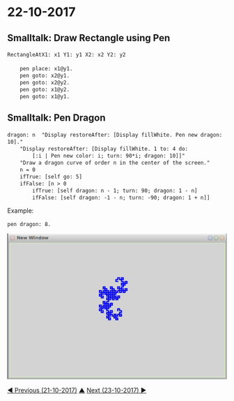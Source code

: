 # 22-10-2017

## Smalltalk: Draw Rectangle using Pen
```smalltalk
RectangleAtX1: x1 Y1: y1 X2: x2 Y2: y2

	pen place: x1@y1.
	pen goto: x2@y1.
	pen goto: x2@y2.
	pen goto: x1@y2.
	pen goto: x1@y1.
```

## Smalltalk: Pen Dragon
```smalltalk
dragon: n  "Display restoreAfter: [Display fillWhite. Pen new dragon: 10]."
    "Display restoreAfter: [Display fillWhite. 1 to: 4 do:
        [:i | Pen new color: i; turn: 90*i; dragon: 10]]"
    "Draw a dragon curve of order n in the center of the screen."
    n = 0
    ifTrue: [self go: 5]
    ifFalse: [n > 0
        ifTrue: [self dragon: n - 1; turn: 90; dragon: 1 - n]
        ifFalse: [self dragon: -1 - n; turn: -90; dragon: 1 + n]]
```
Example:
```smalltalk
pen dragon: 8.
```
![Pen dragon](pen-dragon.png)

[◀ Previous (21-10-2017)](https://github.com/humayuns/Workspace/blob/master/Diary/2017/October/21/notebook.md) [▲](https://github.com/humayuns/Workspace/tree/master/Diary/2017/October)
[Next (23-10-2017) ▶](https://github.com/humayuns/Workspace/blob/master/Diary/2017/October/23/notebook.md)